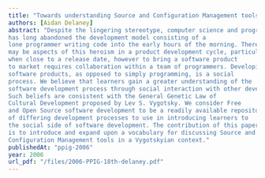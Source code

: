 ```yaml
---
title: "Towards understanding Source and Configuration Management tools as a method of introducing learners to the culture of software development"
authors: [Aidan Delaney]
abstract: "Despite the lingering stereotype, computer science and programming
has long abandoned the development model consisting of a
lone programmer writing code into the early hours of the morning. There
may be aspects of this heroism in a product development cycle, particularly
when close to a release date, however to bring a software product
to market requires collaboration within a team of programmers. Developing
software products, as opposed to simply programming, is a social
process. We believe that learners gain a greater understanding of the
software development process through social interaction with other developers.
Such beliefs are consistent with the General Genetic Law of
Cultural Development proposed by Lev S. Vygotsky. We consider Free
and Open Source software development to be a readily available repository
of differing development processes to use in introducing learners to
the social side of software development. The contribution of this paper
is to introduce and expand upon a vocabulary for discussing Source and
Configuration Management tools in a Vygotskyian context."
publishedAt: "ppig-2006"
year: 2006
url_pdf: "/files/2006-PPIG-18th-delaney.pdf"
---
```


